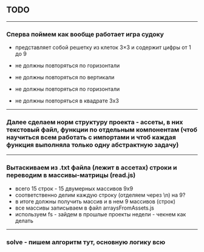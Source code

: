 ## TODO

---

### Сперва поймем как вообще работает игра судоку

- представляет собой решетку из клеток 3×3 и содержит цифры от 1 до 9

- не должны повторяться по горизонтали
- не должны повторяться по вертикали
- не должны повторяться по горизонтали
- не должны повторяться в квадрате 3х3

---

### Далее сделаем норм структуру проекта - ассеты, в них текстовый файл, функции по отдельным компонентам (чтоб научиться всем работать с импортами и чтоб каждая функция выполняла только одну абстрактную задачу)

---

### Вытаскиваем из .txt файла (лежит в ассетах) строки и переводим в массивы-матрицы (read.js)

- всего 15 строк - 15 двумерных массивов 9х9
- соответственно делим каждую строку (отделяем через \n) на 9?
- в итоге должны получить массив и в нем 9 массивов (строк)
- все массивы записываем в файл arraysFromAssets.js
- используем fs - зайдем в прошлые проекты недели - чекнем как делать

---

### solve - пишем алгоритм тут, основную логику всю
